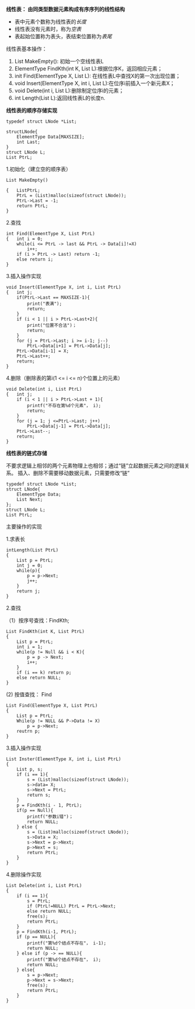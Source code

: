 **线性表： 由同类型数据元素构成有序序列的线性结构**

- 表中元素个数称为线性表的*长度*
- 线性表没有元素时，称为*空表*
- 表起始位置称为表头，表结束位置称为*表尾*

线性表基本操作：

1. List MakeEmpty(): 初始一个空线性表L
2. ElementType FindKth(int K, List L):根据位序K，返回相应元素；
3. init Find(ElementType X, List L): 在线性表L中查找X的第一次出现位置；
4. void Insert(ElementType X, int i, List L):在位序i前插入一个新元素X；
5. void Delete(int i, List L):删除制定位序i的元素；
6. int Length(List L):返回线性表L的长度n.

**线性表的顺序存储实现**

    typedef struct LNode *List;

	structLNode{
		ElementType Data[MAXSIZE];
		int Last;
	}
	struct LNode L;
	List PtrL;

1.初始化（建立空的顺序表）
    
	List MakeEmpty()

	{	ListPtrL;
		PtrL = (List)malloc(sizeof(struct LNode));
		PtrL->Last = -1;
		return PtrL;
	}

2.查找
	
	int Find(ElementType X, List PtrL)
	{	int i = 0;
		while(i <= PtrL -> last && PtrL -> Data[i]!=X)
			i++;
		if (i > PtrL -> Last) return -1;
		else return i;
	}

3.插入操作实现

    void Insert(ElementType X, int i, List PtrL)
	{	int j;
		if(PtrL->Last == MAXSIZE-1){
			print("表满");
			return;
		}
		if (i < 1 || i > PtrL->Last+2){
			print("位置不合法")；
			return;
		}
		for (j = PtrL->Last; i >= i-1; j--)
			PtrL->Data[i+1] = PtrL->Data[j];
		PtrL->Data[i-1] = X;
		PtrL->Last++;
		return;
	}

4.删除（删除表的第i(1 <= i <= n)个位置上的元素）

    void Delete(int i, List PtrL)
	{	int j;
		if (i < 1 || i > PtrL->Last + 1){
			printf("不存在第%d个元素"， i);
			return;
		}
		for (j = 1; j <=PtrL->Last; j++)
			PtrL->Data[j-1] = PtrL->Data[j];
		PtrL->Last--;
		return;
	}

**线性表的链式存储**

不要求逻辑上相邻的两个元素物理上也相邻；通过“链”立起数据元素之间的逻辑关系。
插入、删除不需要移动数据元素，只需要修改“链”

    typedef struct LNode *List;
	struct LNode{
		ElementType Data;
		List Next;
	};
	struct LNode L;
	List PtrL;

主要操作的实现

1.求表长
    
    intLength(List PtrL)
	{ 
		List p = PtrL;
		int j = 0;
		while(p){
			p = p->Next;
			j++;
		}
		return j;
	}

2.查找

（1）按序号查找：FindKth;

    List FindKth(int K, List PtrL)
	{
		List p = PtrL;
		int i = 1;
		while(p != Null && i < K){
			p = p -> Next;
			i++;
		}
		if (i == k) return p;
		else return NULL;
	}

 (2) 按值查找： Find

    List Find(ElementType X, List PtrL)
	{
		List p = PtrL;
		While(p != NULL && P->Data != X)
			p = p->Next;
		reutrn p;
	}

3.插入操作实现

    List Inster(ElementType X, int i, List PtrL)
	{
		List p, s;
		if (i == 1){
			s = (List)malloc(sizeof(struct LNode));
			s->data= X;
			s->Next = PtrL;
			return s;
		}
		p = FindKth(i - 1, PtrL);
		if(p == Null){
			printf("参数i错")；
			return NULL;
		} else {
			s = (List)malloc(sizeof(struct LNode));
			s->Data = X;
			s->Next = p->Next;
			p->Next = s;
			return PtrL;
		}
	}

4.删除操作实现

    List Delete(int i, List PtrL)
	{
		if (i == 1){
			s = PtrL;
			if (PtrL!=NULL) PtrL = PtrL->Next;
			else return NULL;
			free(s);
			return PtrL;
		}
		p = FindKth(i-1, PtrL);
		if (p == NULL){
			printf("第%d个结点不存在"， i-1);
			return NULL;
		} else if (p -> == NULL){
			printf("第%d个结点不存在"， i);
			return NULL;
		} else{
			s = p->Next;
			p->Next = s->Next;
			free(s);
			return PtrL;
		}
	}